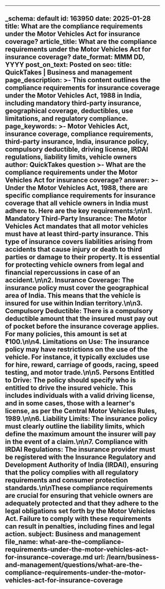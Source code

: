 
---
_schema: default
id: 163950
date: 2025-01-28
title: What are the compliance requirements under the Motor Vehicles Act for insurance coverage?
article_title: What are the compliance requirements under the Motor Vehicles Act for insurance coverage?
date_format: MMM DD, YYYY
post_on_text: Posted on
seo:
  title: QuickTakes | Business and management
  page_description: >-
    This content outlines the compliance requirements for insurance coverage under the Motor Vehicles Act, 1988 in India, including mandatory third-party insurance, geographical coverage, deductibles, use limitations, and regulatory compliance.
  page_keywords: >-
    Motor Vehicles Act, insurance coverage, compliance requirements, third-party insurance, India, insurance policy, compulsory deductible, driving license, IRDAI regulations, liability limits, vehicle owners
author: QuickTakes
question >-
    What are the compliance requirements under the Motor Vehicles Act for insurance coverage?
answer: >-
    Under the Motor Vehicles Act, 1988, there are specific compliance requirements for insurance coverage that all vehicle owners in India must adhere to. Here are the key requirements:\n\n1. **Mandatory Third-Party Insurance**: The Motor Vehicles Act mandates that all motor vehicles must have at least third-party insurance. This type of insurance covers liabilities arising from accidents that cause injury or death to third parties or damage to their property. It is essential for protecting vehicle owners from legal and financial repercussions in case of an accident.\n\n2. **Insurance Coverage**: The insurance policy must cover the geographical area of India. This means that the vehicle is insured for use within Indian territory.\n\n3. **Compulsory Deductible**: There is a compulsory deductible amount that the insured must pay out of pocket before the insurance coverage applies. For many policies, this amount is set at ₹100.\n\n4. **Limitations on Use**: The insurance policy may have restrictions on the use of the vehicle. For instance, it typically excludes use for hire, reward, carriage of goods, racing, speed testing, and motor trade.\n\n5. **Persons Entitled to Drive**: The policy should specify who is entitled to drive the insured vehicle. This includes individuals with a valid driving license, and in some cases, those with a learner's license, as per the Central Motor Vehicles Rules, 1989.\n\n6. **Liability Limits**: The insurance policy must clearly outline the liability limits, which define the maximum amount the insurer will pay in the event of a claim.\n\n7. **Compliance with IRDAI Regulations**: The insurance provider must be registered with the Insurance Regulatory and Development Authority of India (IRDAI), ensuring that the policy complies with all regulatory requirements and consumer protection standards.\n\nThese compliance requirements are crucial for ensuring that vehicle owners are adequately protected and that they adhere to the legal obligations set forth by the Motor Vehicles Act. Failure to comply with these requirements can result in penalties, including fines and legal action.
subject: Business and management
file_name: what-are-the-compliance-requirements-under-the-motor-vehicles-act-for-insurance-coverage.md
url: /learn/business-and-management/questions/what-are-the-compliance-requirements-under-the-motor-vehicles-act-for-insurance-coverage
---

&nbsp;